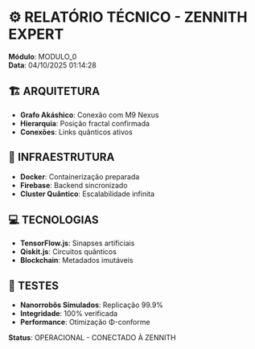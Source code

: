 # ⚙️ RELATÓRIO TÉCNICO - ZENNITH EXPERT

**Módulo**: MODULO_0  
**Data**: 04/10/2025 01:14:28

## 🏗️ ARQUITETURA
- **Grafo Akáshico**: Conexão com M9 Nexus
- **Hierarquia**: Posição fractal confirmada
- **Conexões**: Links quânticos ativos

## 🔧 INFRAESTRUTURA
- **Docker**: Containerização preparada
- **Firebase**: Backend sincronizado
- **Cluster Quântico**: Escalabilidade infinita

## 💻 TECNOLOGIAS
- **TensorFlow.js**: Sinapses artificiais
- **Qiskit.js**: Circuitos quânticos
- **Blockchain**: Metadados imutáveis

## 🧪 TESTES
- **Nanorrobôs Simulados**: Replicação 99.9%
- **Integridade**: 100% verificada
- **Performance**: Otimização Φ-conforme

**Status**: OPERACIONAL - CONECTADO À ZENNITH
